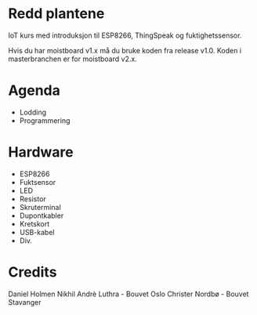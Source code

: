 # Redd plantene
IoT kurs med introduksjon til ESP8266, ThingSpeak og fuktighetssensor.

Hvis du har moistboard v1.x må du bruke koden fra release v1.0. Koden i masterbranchen er for moistboard v2.x.

# Agenda
- Lodding
- Programmering

# Hardware
- ESP8266
- Fuktsensor
- LED
- Resistor
- Skruterminal
- Dupontkabler
- Kretskort
- USB-kabel
- Div.

# Credits

Daniel Holmen
Nikhil Andrè Luthra - Bouvet Oslo
Christer Nordbø - Bouvet Stavanger